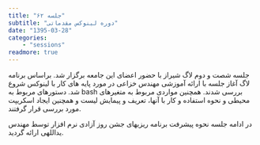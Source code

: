 ```yaml
---
title: "جلسه ۶۲"
subtitle: "دوره لینوکس مقدماتی"
date: "1395-03-28"
categories:
    - "sessions"
readmore: true
---
```

جلسه شصت و دوم لاگ شیراز با حضور اعضای این جامعه برگزار شد. براساس برنامه لاگ آغاز جلسه با ارائه آموزشی مهندس خزاعی در مورد پایه های کار با لینوکس شروع شد. دستورهای مربوط به bash بررسی شدند. همچنین مواردی مربوط به متغیرهای محیطی و نحوه استفاده و کار با آنها، تعریف و پیمایش لیست و همچنین ایجاد اسکریپت مورد بررسی قرار گرفتند.

در ادامه جلسه نحوه پیشرفت برنامه ریزیهای جشن روز آزادی نرم افزار توسط مهندس یداللهی ارائه گردید.

